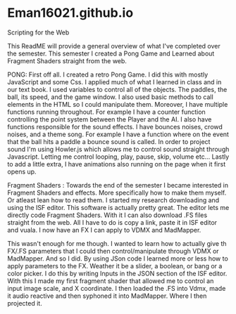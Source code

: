 # Eman16021.github.io

Scripting for the Web

This ReadME will provide a general overview of what I've completed over the semester. This semester I created a Pong Game and Learned about Fragment Shaders straight from the web.

PONG: First off all. I created a retro Pong Game. I did this with mostly JavaScript and some Css. I applied much of what I learned in class and in our text book. I used variables to control all of the objects. The paddles, the ball, its speed, and the game window. I also used basic methods to call elements in the HTML so I could manipulate them. Moreover, I have multiple functions running throughout. For example I have a counter function controlling the point system between the Player and the AI. I also have functions responsible for the sound effects. I have bounces noises, crowd noises, and a theme song. For example I have a function where on the event that the ball hits a paddle a bounce sound is called. In order to project sound I'm using Howler.js which allows me to control sound straight through Javascript. Letting me control looping, play, pause, skip, volume etc... Lastly to add a little extra, I have animations also running on the page when it first opens up.

Fragment Shaders : Towards the end of the semester I became interested in Fragment Shaders and effects. More specifically how to make them myself. Or atleast lean how to read them. I started my research downloading and using the ISF editor. This software is actually pretty great. The editor lets me directly code Fragment Shaders. With it I can also download .FS files straight from the web. All I have to do is copy a link, paste it in ISF editor and vuala. I now have an FX I can apply to VDMX and MadMapper.

This wasn't enough for me though. I wanted to learn how to actually give th FX/.FS parameters that I could then control/manipulate through VDMX or MadMapper. And so I did. By using JSon code I learned more or less how to apply parameters to the FX. Weather it be a slider, a boolean, or bang or a color picker. I do this by writing Inputs in the JSON section of the ISF editor. With this I made my first fragment shader that allowed me to control an input image scale, and X coordinate. I then loaded the .FS into Vdmx, made it audio reactive and then syphoned it into MadMapper. Where I then projected it.
